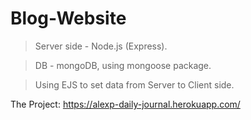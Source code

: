 # Blog-Website

> Server side - Node.js (Express).

> DB - mongoDB, using mongoose package.

> Using EJS to set data from Server to Client side.

The Project: https://alexp-daily-journal.herokuapp.com/
